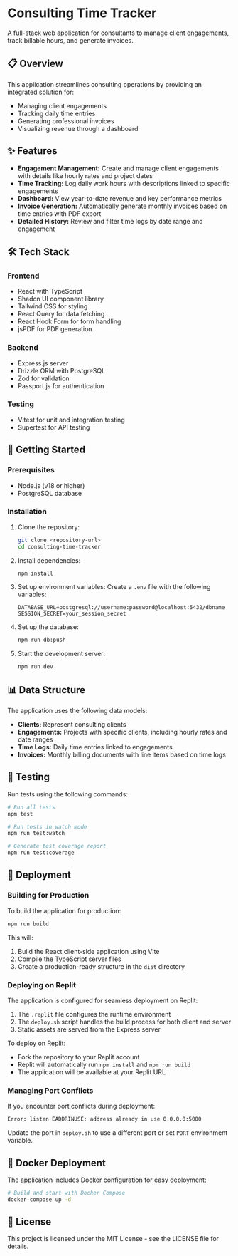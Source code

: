 # Consulting Time Tracker

A full-stack web application for consultants to manage client engagements, track billable hours, and generate invoices.

## 📋 Overview

This application streamlines consulting operations by providing an integrated solution for:
- Managing client engagements
- Tracking daily time entries
- Generating professional invoices
- Visualizing revenue through a dashboard

## ✨ Features

- **Engagement Management:** Create and manage client engagements with details like hourly rates and project dates
- **Time Tracking:** Log daily work hours with descriptions linked to specific engagements
- **Dashboard:** View year-to-date revenue and key performance metrics
- **Invoice Generation:** Automatically generate monthly invoices based on time entries with PDF export
- **Detailed History:** Review and filter time logs by date range and engagement

## 🛠️ Tech Stack

### Frontend
- React with TypeScript
- Shadcn UI component library 
- Tailwind CSS for styling
- React Query for data fetching
- React Hook Form for form handling
- jsPDF for PDF generation

### Backend
- Express.js server
- Drizzle ORM with PostgreSQL
- Zod for validation
- Passport.js for authentication

### Testing
- Vitest for unit and integration testing
- Supertest for API testing

## 🚀 Getting Started

### Prerequisites
- Node.js (v18 or higher)
- PostgreSQL database

### Installation

1. Clone the repository:
   ```bash
   git clone <repository-url>
   cd consulting-time-tracker
   ```

2. Install dependencies:
   ```bash
   npm install
   ```

3. Set up environment variables:
   Create a `.env` file with the following variables:
   ```
   DATABASE_URL=postgresql://username:password@localhost:5432/dbname
   SESSION_SECRET=your_session_secret
   ```

4. Set up the database:
   ```bash
   npm run db:push
   ```

5. Start the development server:
   ```bash
   npm run dev
   ```

## 📊 Data Structure

The application uses the following data models:
- **Clients:** Represent consulting clients
- **Engagements:** Projects with specific clients, including hourly rates and date ranges
- **Time Logs:** Daily time entries linked to engagements
- **Invoices:** Monthly billing documents with line items based on time logs

## 🧪 Testing

Run tests using the following commands:

```bash
# Run all tests
npm test

# Run tests in watch mode
npm run test:watch

# Generate test coverage report
npm run test:coverage
```

## 🚢 Deployment

### Building for Production

To build the application for production:

```bash
npm run build
```

This will:
1. Build the React client-side application using Vite
2. Compile the TypeScript server files
3. Create a production-ready structure in the `dist` directory

### Deploying on Replit

The application is configured for seamless deployment on Replit:

1. The `.replit` file configures the runtime environment
2. The `deploy.sh` script handles the build process for both client and server
3. Static assets are served from the Express server

To deploy on Replit:
- Fork the repository to your Replit account
- Replit will automatically run `npm install` and `npm run build`
- The application will be available at your Replit URL

### Managing Port Conflicts

If you encounter port conflicts during deployment:
```bash
Error: listen EADDRINUSE: address already in use 0.0.0.0:5000
```

Update the port in `deploy.sh` to use a different port or set `PORT` environment variable.

## 🐳 Docker Deployment

The application includes Docker configuration for easy deployment:

```bash
# Build and start with Docker Compose
docker-compose up -d
```

## 📄 License

This project is licensed under the MIT License - see the LICENSE file for details. 